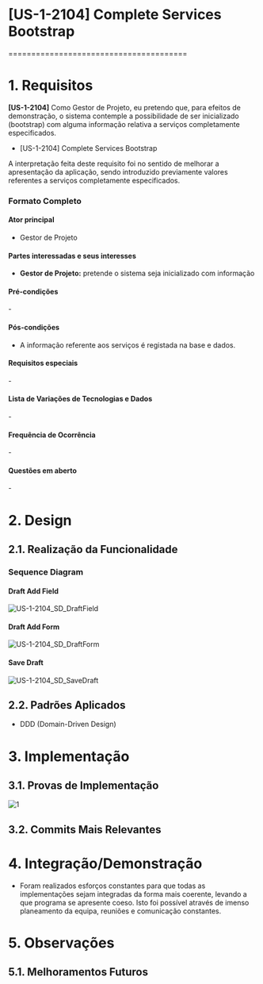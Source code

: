 # [US-1-2104] Complete Services Bootstrap
=======================================


# 1. Requisitos

**[US-1-2104]** Como Gestor de Projeto, eu pretendo que, para efeitos de demonstração, o sistema contemple a
possibilidade de ser inicializado (bootstrap) com alguma informação relativa a serviços completamente especificados.

- [US-1-2104] Complete Services Bootstrap

A interpretação feita deste requisito foi no sentido de melhorar a apresentação
da aplicação, sendo introduzido previamente valores referentes a serviços completamente especificados.

### Formato Completo

#### Ator principal

* Gestor de Projeto

#### Partes interessadas e seus interesses

* **Gestor de Projeto:** pretende o sistema seja inicializado com informação

#### Pré-condições

\-

#### Pós-condições

* A informação referente aos serviços é registada na base e dados.

#### Requisitos especiais

\-

#### Lista de Variações de Tecnologias e Dados

\-

#### Frequência de Ocorrência

\-

#### Questões em aberto

\-

# 2. Design

## 2.1. Realização da Funcionalidade

###	Sequence Diagram

#### Draft Add Field

![US-1-2104_SD_DraftField](US-1-2104_SD_DraftField.svg)

#### Draft Add Form

![US-1-2104_SD_DraftForm](US-1-2104_SD_DraftForm.svg)

#### Save Draft

![US-1-2104_SD_SaveDraft](US-1-2104_SD_SaveDraft.svg)

## 2.2. Padrões Aplicados

* DDD (Domain-Driven Design)

# 3. Implementação

## 3.1. Provas de Implementação

![1](imgs/1190682_Implementation_1.PNG) 


## 3.2. Commits Mais Relevantes




# 4. Integração/Demonstração

* Foram realizados esforços constantes para que todas as implementações sejam integradas da forma mais coerente, levando a que programa se apresente coeso. 
Isto foi possível através de imenso planeamento da equipa, reuniões e comunicação constantes.

# 5. Observações

## 5.1. Melhoramentos Futuros




